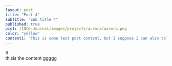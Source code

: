 ```yaml
---
layout: post
title: "Post 4"
subTitle: "Sub title 4"
published: true
pic1: /INCD-Journal/images/projects/aurora/aurora.png
color: "yellow"
content1: "This is some test post content, but I suppose I can also talk about this workflow I'm trying to make easy for students in my cohort."
---
```

ff<Br>
thisis
the content
ggggg
